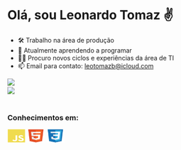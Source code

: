 <h1>Olá, sou Leonardo Tomaz ✌️</h1>



- 🛠  Trabalho na área de produção
- 📖 Atualmente aprendendo a programar
- 🤝🏼 Procuro novos ciclos e experiências da área de TI
- 📫 Email para contato: leotomazb@icloud.com

<div>
  <a href='https://www.linkedin.com/in/leonardo-tomaz-bento-3134b020a'>
    <img src='https://img.shields.io/badge/LinkedIn-0077B5?style=for-the-badge&logo=linkedin&logoColor=white'>
  </a><br>
  <a href='https://wa.me/5511954771787'>
    <img src='https://img.shields.io/badge/WhatsApp-25D366?style=for-the-badge&logo=whatsapp&logoColor=white'>
  </a>
</div>
<div style="display: inline_block"><br>
  <h3>Conhecimentos em: </h3>
  <img align="center" alt="Rafa-Js" height="30" width="40" src="https://raw.githubusercontent.com/devicons/devicon/master/icons/javascript/javascript-plain.svg">
  <img align="center" alt="Rafa-HTML" height="30" width="40" src="https://raw.githubusercontent.com/devicons/devicon/master/icons/html5/html5-original.svg">
  <img align="center" alt="Rafa-CSS" height="30" width="40" src="https://raw.githubusercontent.com/devicons/devicon/master/icons/css3/css3-original.svg">
  
</div>
